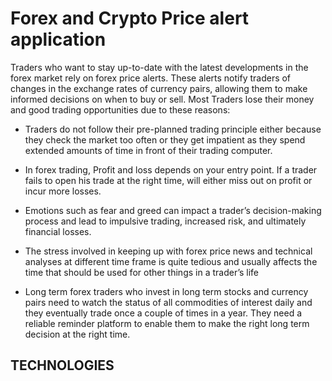 # Forex and Crypto Price alert application

Traders who want to stay up-to-date with the latest developments in the forex market rely on forex price alerts. These alerts notify traders of changes in the exchange rates of currency pairs, allowing them to make informed decisions on when to buy or sell. Most Traders lose their money and good trading opportunities due to these reasons:

* Traders do not follow their pre-planned trading principle either because they check the market too often or they get impatient as they spend extended amounts of time in front of their trading computer.

* In forex trading, Profit and loss depends on your entry point. If a trader fails to open his trade at the right time, will either miss out on profit or incur more losses.

* Emotions such as fear and greed can impact a trader’s decision-making process and lead to impulsive trading, increased risk, and ultimately financial losses.

* The stress involved in keeping up with forex price news and technical analyses at different time frame is quite tedious and usually affects the time that should be used for other things in a trader’s life

* Long term forex traders who invest in long term stocks and currency pairs need to watch the status of all commodities of interest daily and they eventually trade once a couple of times in a year. They need a reliable reminder platform to enable them to make the right long term decision at the right time.

## TECHNOLOGIES

